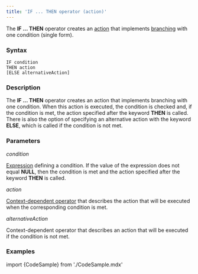 ```yaml
---
title: 'IF ... THEN operator (action)'
---
```


The **IF ... THEN** operator creates an [action](Actions.md) that implements [branching](Branching_CASE_IF_MULTI.md#single) with one condition (single form).

### Syntax

    IF condition 
    THEN action
    [ELSE alternativeAction]

### Description

The **IF ... THEN** operator creates an action that implements branching with one condition. When this action is executed, the condition is checked and, if the condition is met, the action specified after the keyword **THEN** is called. There is also the option of specifying an alternative action with the keyword **ELSE**, which is called if the condition is not met.

### Parameters

*condition*

[Expression](Expression.md) defining a condition. If the value of the expression does not equal **NULL**, then the condition is met and the action specified after the keyword **THEN** is called.

*action*

[Context-dependent operator](Action_operator.md#contextdependent) that describes the action that will be executed when the corresponding condition is met.

*alternativeAction*

Context-dependent operator that describes an action that will be executed if the condition is not met.

### Examples


import {CodeSample} from './CodeSample.mdx'

<CodeSample url="https://documentation.lsfusion.org/sample?file=ActionSample&block=ifthena"/>

  
